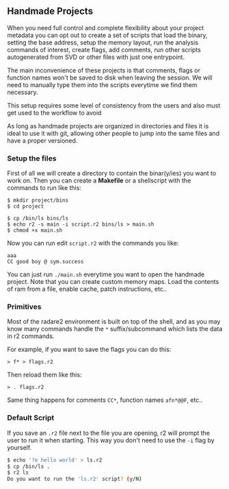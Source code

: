 ## Handmade Projects

When you need full control and complete flexibility about your project metadata you can opt out to create a set of scripts that load the binary, setting the base address, setup the memory layout, run the analysis commands of interest, create flags, add comments, run other scripts autogenerated from SVD or other files with just one entrypoint.

The main inconvenience of these projects is that comments, flags or function names won't be saved to disk when leaving the session. We will need to manually type them into the scripts everytime we find them necessary.

This setup requires some level of consistency from the users and also must get used to the workflow to avoid

As long as handmade projects are organized in directories and files it is ideal to use it with git, allowing other people to jump into the same files and have a proper versioned.

### Setup the files

First of all we will create a directory to contain the binar(y/ies) you want to work on. Then you can create a **Makefile** or a shellscript with the commands to run like this:

```console
$ mkdir project/bins
$ cd project

$ cp /bin/ls bins/ls
$ echo r2 -s main -i script.r2 bins/ls > main.sh
$ chmod +x main.sh
```

Now you can run edit `script.r2` with the commands you like:

```
aaa
CC good boy @ sym.success
```

You can just run `./main.sh` everytime you want to open the handmade project. Note that you can create custom memory maps. Load the contents of ram from a file, enable cache, patch instructions, etc..

### Primitives

Most of the radare2 environment is built on top of the shell, and as you may know many commands handle the `*` suffix/subcommand which lists the data in r2 commands.

For example, if you want to save the flags you can do this:

```console
> f* > flags.r2
```

Then reload them like this:

```console
> . flags.r2
```

Same thing happens for comments `CC*`, function names `afn*@@F`, etc..

### Default Script

If you save an `.r2` file next to the file you are opening, r2 will prompt the user to run it when starting. This way you don't need to use the `-i` flag by yourself.

```bash
$ echo '?e hello world' > ls.r2
$ cp /bin/ls .
$ r2 ls
Do you want to run the 'ls.r2' script? (y/N)
```
